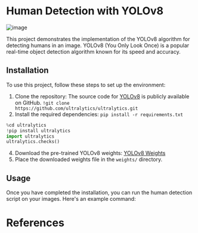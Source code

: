 # Human Detection with YOLOv8
![image](https://github.com/Buitruongvi/YOLOv8/assets/49474873/f1c4f5ea-fc69-4619-bc84-f9354a03422b)







This project demonstrates the implementation of the YOLOv8 algorithm for detecting humans in an image. YOLOv8 (You Only Look Once) is a popular real-time object detection algorithm known for its speed and accuracy.

## Installation

To use this project, follow these steps to set up the environment:

1. Clone the repository: The source code for [YOLOv8](https://github.com/ultralytics/ultralytics) is publicly available on GitHub. 
    ```!git clone https://github.com/ultralytics/ultralytics.git```
2. Install the required dependencies: `pip install -r requirements.txt`
```python
%cd ultralytics
!pip install ultralytics
import ultralytics
ultralytics.checks()
```



4. Download the pre-trained YOLOv8 weights: [YOLOv8 Weights](https://yolov8-weights-url)
5. Place the downloaded weights file in the `weights/` directory.

## Usage

Once you have completed the installation, you can run the human detection script on your images. Here's an example command:

# References
